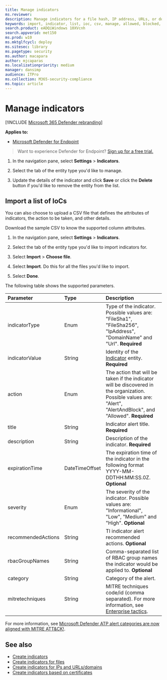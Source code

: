 ```yaml
---
title: Manage indicators
ms.reviewer: 
description: Manage indicators for a file hash, IP address, URLs, or domains that define the detection, prevention, and exclusion of entities.
keywords: import, indicator, list, ioc, csv, manage, allowed, blocked, block, clean, malicious, file hash, ip address, urls, domain
search.product: eADQiWindows 10XVcnh
search.appverid: met150
ms.prod: w10
ms.mktglfcycl: deploy
ms.sitesec: library
ms.pagetype: security
ms.author: macapara
author: mjcaparas
ms.localizationpriority: medium
manager: dansimp
audience: ITPro
ms.collection: M365-security-compliance 
ms.topic: article
---
```


# Manage indicators

[!INCLUDE [Microsoft 365 Defender rebranding](../../includes/microsoft-defender.md)]


**Applies to:**
- [Microsoft Defender for Endpoint](https://go.microsoft.com/fwlink/p/?linkid=2146631)


>Want to experience Defender for Endpoint? [Sign up for a free trial.](https://www.microsoft.com/en-us/WindowsForBusiness/windows-atp?ocid=docs-wdatp-automationexclusionlist-abovefoldlink)


1. In the navigation pane, select **Settings** > **Indicators**.

2. Select the tab of the entity type you'd like to manage.  

3. Update the details of the indicator and click **Save** or click the **Delete** button if you'd like to remove the entity from the list.

## Import a list of IoCs

You can also choose to upload a CSV file that defines the attributes of indicators, the action to be taken, and other details.

Download the sample CSV to know the supported column attributes.

1. In the navigation pane, select **Settings** > **Indicators**.

2. Select the tab of the entity type you'd like to import indicators for.

3. Select **Import** > **Choose file**. 

4. Select **Import**. Do this for all the files you'd like to import. 

5. Select **Done**.

The following table shows the supported parameters.

Parameter |	Type	|	Description
:---|:---|:---
indicatorType | Enum | Type of the indicator. Possible values are: "FileSha1", "FileSha256", "IpAddress", "DomainName" and "Url". **Required**
indicatorValue | String | Identity of the [Indicator](ti-indicator.md) entity. **Required**
action | Enum | The action that will be taken if the indicator will be discovered in the organization. Possible values are: "Alert", "AlertAndBlock", and "Allowed". **Required**
title | String | Indicator alert title. **Required**
description | String |  Description of the indicator. **Required**
expirationTime | DateTimeOffset | The expiration time of the indicator in the following format YYYY-MM-DDTHH:MM:SS.0Z. **Optional**
severity | Enum | The severity of the indicator. Possible values are: "Informational", "Low", "Medium" and "High". **Optional**
recommendedActions | String | TI indicator alert recommended actions. **Optional**
rbacGroupNames | String | Comma-separated list of RBAC group names the indicator would be applied to. **Optional**
category | String | Category of the alert. 
mitretechniques| String | MITRE techniques code/id (comma separated). For more information, see [Enterprise tactics](https://attack.mitre.org/tactics/enterprise/).

For more information, see [Microsoft Defender ATP alert categories are now aligned with MITRE ATT&CK!](https://techcommunity.microsoft.com/t5/microsoft-defender-for-endpoint/microsoft-defender-atp-alert-categories-are-now-aligned-with/ba-p/732748).


## See also
- [Create indicators](manage-indicators.md)
- [Create indicators for files](indicator-file.md)
- [Create indicators for IPs and URLs/domains](indicator-ip-domain.md)
- [Create indicators based on certificates](indicator-certificates.md)
